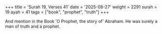+++
title = 'Surah 19, Verses 41'
date = '2025-08-27'
weight = 2291
surah = 19
ayah = 41
tags = ["book", "prophet", "truth"]
+++

And mention in the Book ˹O Prophet, the story of˺ Abraham. He was surely a man of truth and a prophet.